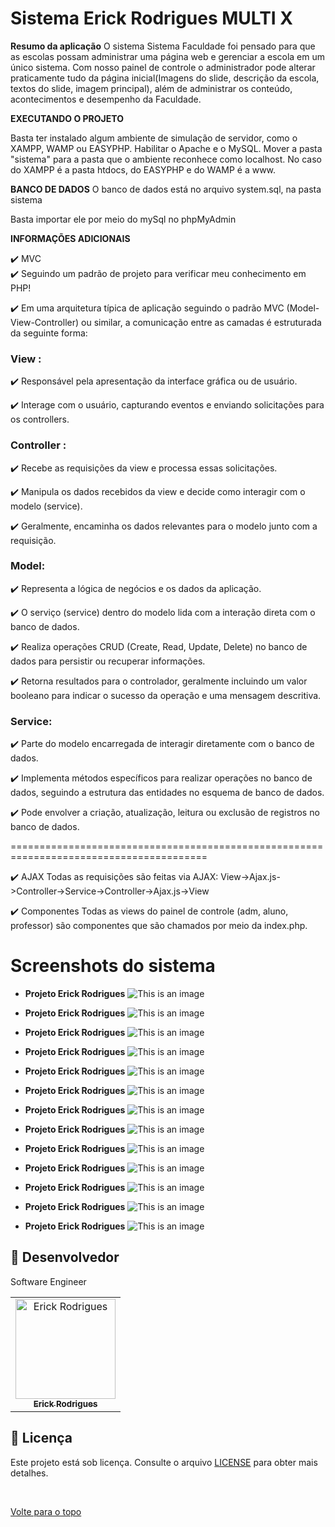 # Sistema Erick Rodrigues MULTI X

**Resumo da aplicação**
O sistema Sistema Faculdade foi pensado para que as escolas
possam administrar uma página web e gerenciar a escola em um único
sistema. Com nosso painel de controle o administrador
pode alterar praticamente tudo da página inicial(Imagens do 
slide, descrição da escola, textos do slide, imagem principal), 
além de administrar os conteúdo, acontecimentos e desempenho da Faculdade.

**EXECUTANDO O PROJETO**

Basta ter instalado algum ambiente de simulação de servidor, como o XAMPP, WAMP 
ou EASYPHP. Habilitar o Apache e o MySQL. Mover a pasta "sistema" para a pasta 
que o ambiente reconhece como localhost. No caso do XAMPP é a pasta htdocs, do 
EASYPHP e do WAMP é a www.


**BANCO DE DADOS**
O banco de dados está no arquivo system.sql, na pasta sistema

Basta importar ele por meio do mySql no phpMyAdmin


**INFORMAÇÕES ADICIONAIS**

:heavy_check_mark: MVC
<br>
:heavy_check_mark: Seguindo um padrão de projeto para verificar meu conhecimento em PHP!

:heavy_check_mark: Em uma arquitetura típica de aplicação seguindo o padrão MVC (Model-View-Controller) ou similar, a comunicação entre as camadas é estruturada da seguinte forma:

### View :

:heavy_check_mark: Responsável pela apresentação da interface gráfica ou de usuário.

:heavy_check_mark: Interage com o usuário, capturando eventos e enviando solicitações para os controllers.

### Controller :

:heavy_check_mark: Recebe as requisições da view e processa essas solicitações.

:heavy_check_mark: Manipula os dados recebidos da view e decide como interagir com o modelo (service).

:heavy_check_mark: Geralmente, encaminha os dados relevantes para o modelo junto com a requisição.

### Model:

:heavy_check_mark: Representa a lógica de negócios e os dados da aplicação.

:heavy_check_mark:  O serviço (service) dentro do modelo lida com a interação direta com o banco de dados.

:heavy_check_mark: Realiza operações CRUD (Create, Read, Update, Delete) no banco de dados para persistir ou recuperar informações.

:heavy_check_mark: Retorna resultados para o controlador, geralmente incluindo um valor booleano para indicar o sucesso da operação e uma mensagem descritiva.

### Service:

:heavy_check_mark: Parte do modelo encarregada de interagir diretamente com o banco de dados.

:heavy_check_mark: Implementa métodos específicos para realizar operações no banco de dados, seguindo a estrutura das entidades no esquema de banco de dados.

:heavy_check_mark: Pode envolver a criação, atualização, leitura ou exclusão de registros no banco de dados.


========================================================================================

:heavy_check_mark: AJAX
Todas as requisições são feitas via AJAX:
View->Ajax.js->Controller->Service->Controller->Ajax.js->View

:heavy_check_mark: Componentes
Todas as views do painel de controle (adm, aluno, professor)
são componentes que são chamados por meio da index.php.


# Screenshots do sistema

- **Projeto Erick Rodrigues**
![This is an image](/Prints/Home.png)


- **Projeto Erick Rodrigues**
![This is an image](/Prints/FA.png)

- **Projeto Erick Rodrigues**
![This is an image](/Prints/Cursos.png)

- **Projeto Erick Rodrigues**
![This is an image](/Prints/Cursos2.png)

- **Projeto Erick Rodrigues**
![This is an image](/Prints/conectada.png)

- **Projeto Erick Rodrigues**
![This is an image](/Prints/conectada2.png)


- **Projeto Erick Rodrigues**
![This is an image](/Prints/FeitologinHome.png)


- **Projeto Erick Rodrigues**
![This is an image](/Prints/FeitologinHome1.png)


- **Projeto Erick Rodrigues**
![This is an image](/Prints/Notasdash.png)


- **Projeto Erick Rodrigues**
![This is an image](/Prints/cadastrousuario.png)


- **Projeto Erick Rodrigues**
![This is an image](/Prints/cadastroTurma.png)


- **Projeto Erick Rodrigues**
![This is an image](/Prints/VerificacaoTurma.png)



- **Projeto Erick Rodrigues**
![This is an image](/Prints/Descricao.png)






## 🤝 Desenvolvedor

Software Engineer

<table>
  <tr>
    <td align="center">
      <a href="#">
        <img src="https://avatars.githubusercontent.com/u/109317442?v=4" width="160px;" alt="Erick Rodrigues"/><br>
        <sub>
          <b>Erick Rodrigues</b>
        </sub>
      </a>
    </td>
  </tr>
</table>

## 📝 Licença

Este projeto está sob licença. Consulte o arquivo [LICENSE](LICENSE) para obter mais detalhes.

&#xa0;



<a href="#top">Volte para o topo</a>